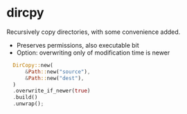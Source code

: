 # dircpy

Recursively copy directories, with some convenience added.

- Preserves permissions, also executable bit
- Option: overwriting only of modification time is newer

```rust
  DirCopy::new(
      &Path::new("source"),
      &Path::new("dest"),
  )
  .overwrite_if_newer(true)
  .build()
  .unwrap();
```
